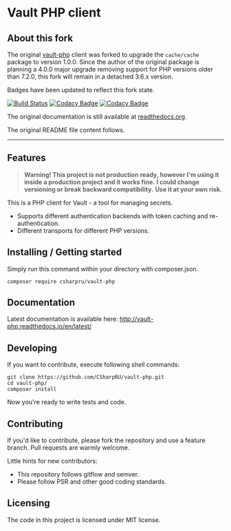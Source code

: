 # Vault PHP client

## About this fork

The original [vault-php](https://github.com/CSharpRU/vault-php) client was
forked to upgrade the `cache/cache` package to version 1.0.0. Since the author
of the original package is planning a 4.0.0 major upgrade removing support for
PHP versions older than 7.2.0, this fork will remain in a detached 3.6.x version.

Badges have been updated to reflect this fork state.

[![Build Status](https://travis-ci.com/bastien-boussouf/vault-php.svg?branch=master)](https://travis-ci.com/bastien-boussouf/vault-php)
[![Codacy Badge](https://api.codacy.com/project/badge/Coverage/b38fcd961fbf4a96a872679d07168087)](https://www.codacy.com/app/bastien-boussouf/vault-php?utm_source=github.com&utm_medium=referral&utm_content=bastien-boussouf/vault-php&utm_campaign=Badge_Coverage)
[![Codacy Badge](https://api.codacy.com/project/badge/Grade/b38fcd961fbf4a96a872679d07168087)](https://www.codacy.com/app/bastien-boussouf/vault-php?utm_source=github.com&amp;utm_medium=referral&amp;utm_content=bastien-boussouf/vault-php&amp;utm_campaign=Badge_Grade)

The original documentation is still available at [readthedocs.org](http://vault-php.readthedocs.io).

The original README file content follows.

----

## Features

> **Warning! This project is not production ready, however I'm using it inside a production project and it works fine.**
> **I could change versioning or break backward compatibility.**
> **Use it at your own risk.**

This is a PHP client for Vault - a tool for managing secrets.

* Supports different authentication backends with token caching and re-authentication.
* Different transports for different PHP versions.

## Installing / Getting started

Simply run this command within your directory with composer.json.

```shell
composer require csharpru/vault-php
```

## Documentation

Latest documentation is available here: http://vault-php.readthedocs.io/en/latest/

## Developing

If you want to contribute, execute following shell commands:

```shell
git clone https://github.com/CSharpRU/vault-php.git
cd vault-php/
composer install
```

Now you're ready to write tests and code.

## Contributing

If you'd like to contribute, please fork the repository and use a feature
branch. Pull requests are warmly welcome.

Little hints for new contributors:
* This repository follows gitflow and semver.
* Please follow PSR and other good coding standards.

## Licensing

The code in this project is licensed under MIT license.

